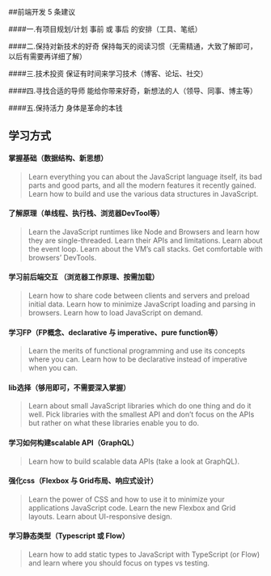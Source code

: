 
##前端开发 5 条建议

 
####一.有项目规划/计划
事前 或 事后 的安排（工具、笔纸）

####二.保持对新技术的好奇
保持每天的阅读习惯（无需精通，大致了解即可，以后有需要再详细了解）

####三.技术投资
保证有时间来学习技术（博客、论坛、社交）

####四.寻找合适的导师
能给你带来好奇，新想法的人（领导、同事、博主等）

####五.保持活力
身体是革命的本钱



## 学习方式

#### 掌握基础（数据结构、新思想）
> Learn everything you can about the JavaScript language itself, its bad parts and good parts, and all the modern features it recently gained. Learn how to build and use the various data structures in JavaScript.

#### 了解原理（单线程、执行栈、浏览器DevTool等）
> Learn the JavaScript runtimes like Node and Browsers and learn how they are single-threaded. Learn their APIs and limitations. Learn about the event loop. Learn about the VM’s call stacks. Get comfortable with browsers’ DevTools.

#### 学习前后端交互 （浏览器工作原理、按需加载）
> Learn how to share code between clients and servers and preload initial data. Learn how to minimize JavaScript loading and parsing in browsers. Learn how to load JavaScript on demand.

#### 学习FP（FP概念、declarative 与 imperative、pure function等）
> Learn the merits of functional programming and use its concepts where you can. Learn how to be declarative instead of imperative when you can.

#### lib选择（够用即可，不需要深入掌握）
> Learn about small JavaScript libraries which do one thing and do it well. Pick libraries with the smallest API and don’t focus on the APIs but rather on what these libraries enable you to do.

#### 学习如何构建scalable API（GraphQL）
> Learn how to build scalable data APIs (take a look at GraphQL).

#### 强化css（Flexbox 与 Grid布局、响应式设计）
> Learn the power of CSS and how to use it to minimize your applications JavaScript code. Learn the new Flexbox and Grid layouts. Learn about UI-responsive design.

#### 学习静态类型（Typescript 或 Flow）
> Learn how to add static types to JavaScript with TypeScript (or Flow) and learn where you should focus on types vs testing.